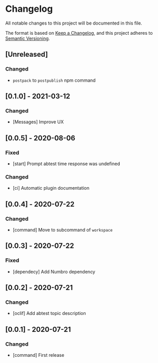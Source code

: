# Changelog

All notable changes to this project will be documented in this file.

The format is based on [Keep a Changelog](https://keepachangelog.com/en/1.0.0/),
and this project adheres to [Semantic Versioning](https://semver.org/spec/v2.0.0.html).

## [Unreleased]

### Changed

- `postpack` to `postpublish` npm command

## [0.1.0] - 2021-03-12

### Changed

- [Messages] Improve UX

## [0.0.5] - 2020-08-06

### Fixed

- [start] Prompt abtest time response was undefined

### Changed

- [ci] Automatic plugin documentation

## [0.0.4] - 2020-07-22

### Changed

- [command] Move to subcommand of `workspace`

## [0.0.3] - 2020-07-22

### Fixed

- [dependecy] Add Numbro dependency

## [0.0.2] - 2020-07-21

### Changed

- [oclif] Add abtest topic description

## [0.0.1] - 2020-07-21

### Changed

- [command] First release
